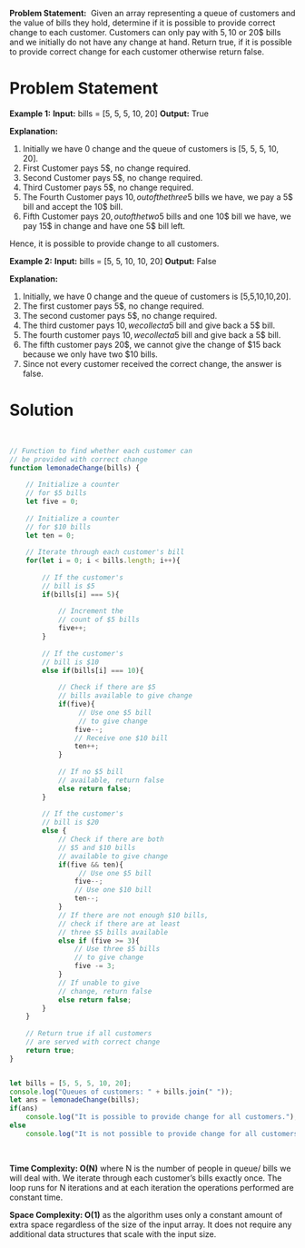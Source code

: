 **Problem Statement:** 
Given an array representing a queue of customers and the value of bills they hold, determine if it is possible to provide correct change to each customer. Customers can only pay with 5$, 10$ or 20$ bills and we initially do not have any change at hand. Return true, if it is possible to provide correct change for each customer otherwise return false.

# Problem Statement

**Example 1:**
**Input:** 
bills = [5, 5, 5, 10, 20]
**Output:** True

**Explanation:** 
1. Initially we have 0 change and the queue of customers is [5, 5, 5, 10, 20].
2. First Customer pays 5$, no change required.
3. Second Customer pays 5$, no change required.
4. Third Customer pays 5$, no change required.
5. The Fourth Customer pays 10$, out of the three 5$ bills we have, we pay a 5$ bill and accept the 10$ bill.
6. Fifth Customer pays 20$, out of the two 5$ bills and one 10$ bill we have, we pay 15$ in change and have one 5$ bill left.

Hence, it is possible to provide change to all customers.

**Example 2:**
**Input:** 
bills = [5, 5, 10, 10, 20]
**Output:** False

**Explanation:** 
1. Initially, we have 0 change and the queue of customers is [5,5,10,10,20].
2. The first customer pays 5$, no change required.
3. The second customer pays 5$, no change required.
4. The third customer pays 10$, we collect a 5$ bill and give back a 5$ bill.
5. The fourth customer pays 10$, we collect a 5$ bill and give back a 5$ bill.
6. The fifth customer pays 20$, we cannot give the change of $15 back because we only have two $10 bills.
7. Since not every customer received the correct change, the answer is false.

# Solution

```Javascript

                            
// Function to find whether each customer can 
// be provided with correct change
function lemonadeChange(bills) {
    
    // Initialize a counter
    // for $5 bills
    let five = 0; 
    
    // Initialize a counter
    // for $10 bills
    let ten = 0;   
    
    // Iterate through each customer's bill
    for(let i = 0; i < bills.length; i++){
        
        // If the customer's
        // bill is $5
        if(bills[i] === 5){
            
            // Increment the
            // count of $5 bills
            five++;  
        }
        
        // If the customer's
        // bill is $10
        else if(bills[i] === 10){
            
            // Check if there are $5
            // bills available to give change
            if(five){
                 // Use one $5 bill
                 // to give change
                five--; 
                // Receive one $10 bill
                ten++;   
            }
            
            // If no $5 bill
            // available, return false
            else return false;  
        }
        
        // If the customer's
        // bill is $20
        else {
            // Check if there are both
            // $5 and $10 bills
            // available to give change
            if(five && ten){
                 // Use one $5 bill
                five--; 
                // Use one $10 bill
                ten--;   
            }
            // If there are not enough $10 bills,
            // check if there are at least
            // three $5 bills available
            else if (five >= 3){
                // Use three $5 bills
                // to give change
                five -= 3;  
            }
            // If unable to give
            // change, return false
            else return false;  
        }
    }
    
    // Return true if all customers
    // are served with correct change
    return true;  
}


let bills = [5, 5, 5, 10, 20];
console.log("Queues of customers: " + bills.join(" "));
let ans = lemonadeChange(bills);
if(ans)
    console.log("It is possible to provide change for all customers.");
else
    console.log("It is not possible to provide change for all customers.");
                            
                        
```

**Time Complexity: O(N)** where N is the number of people in queue/ bills we will deal with. We iterate through each customer’s bills exactly once. The loop runs for N iterations and at each iteration the operations performed are constant time.

**Space Complexity: O(1)** as the algorithm uses only a constant amount of extra space regardless of the size of the input array. It does not require any additional data structures that scale with the input size.